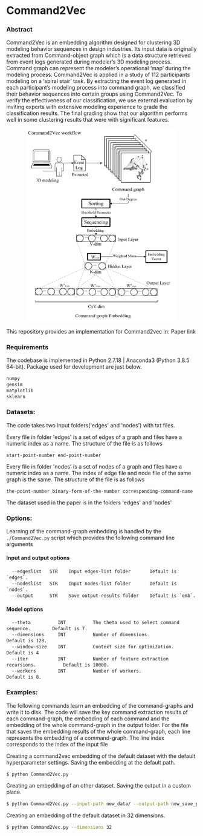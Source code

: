 Command2Vec
=========================


### Abstract

Command2Vec is an embedding algorithm designed for clustering 3D modeling behavior sequences in design industries. Its input data is originally extracted from Command-object graph which is a data structure retrieved from event logs generated during modeler’s 3D modeling process. Command graph can represent the modeler’s operational ‘map’ during the modeling process. Command2Vec is applied in a study of 112 participants modeling on a ‘spiral stair’ task. By extracting the event log generated in each participant’s modeling process into command graph, we classified their behavior sequences into certain groups using Command2Vec. To verify the effectiveness of our classification, we use external evaluation by inviting experts with extensive modeling experience to grade the classification results. The final grading show that our algorithm performs well in some clustering results that were with significant features.

<div align=center><img src="./workflow.png" width="400"/></div>

This repository provides an implementation for Command2vec in:
Paper link


### Requirements

The codebase is implemented in Python 2.7.18 | Anaconda3 (Python 3.8.5 64-bit). Package used for development are just below.
```
numpy             
gensim           
matplotlib        
sklearn
```

### Datasets:
The code takes two input folders('edges' and 'nodes') with txt files. 

Every file in folder 'edges' is a set of edges of a graph and files have a numeric index as a name. The structure of the file is as follows
```
start-point-number end-point-number
```

Every file in folder 'nodes' is a set of nodes of a graph and files have a numeric index as a name. The index of edge file and node file of the same graph is the same. The structure of the file is as follows
```
the-point-number binary-form-of-the-number corresponding-command-name
```
The dataset used in the paper is in the folders 'edges' and 'nodes'
### Options:
Learning of the command-graph embedding is handled by the `./Command2Vec.py` script which provides the following command line arguments

#### Input and output options
```
  --edgeslist   STR    Input edges-list folder       Default is `edges`.
  --nodeslist   STR    Input nodes-list folder       Default is `nodes`.
  --output      STR    Save output-results folder    Default is `emb`.
```
#### Model options
```
  --theta          INT          The theta used to select command sequence.        Default is 7.
  --dimensions     INT          Number of dimensions.                             Default is 128.
  --window-size    INT          Context size for optimization.                    Default is 4
  --iter           INT          Number of feature extraction recursions.          Default is 10000.
  --workers        INT          Number of workers.                                Default is 8.
```
### Examples:
The following commands learn an embedding of the command-graphs and write it to disk. The code will save the key command extraction results of each command-graph, the embedding of each command and the embedding of the whole command-graph in the output folder. For the file that saves the embedding results of the whole command-graph, each line represents the embedding of a command-graph. The line index corresponds to the index of the input file

Creating a command2vec embedding of the default dataset with the default hyperparameter settings. Saving the embedding at the default path.
```sh
$ python Command2Vec.py
```

Creating an embedding of an other dataset. Saving the output in a custom place.

```sh
$ python Command2Vec.py --input-path new_data/ --output-path new_save_path/
```

Creating an embedding of the default dataset in 32 dimensions.

```sh
$ python Command2Vec.py --dimensions 32
```






